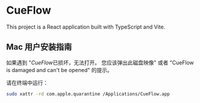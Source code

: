 # CueFlow

This project is a React application built with TypeScript and Vite.


## Mac 用户安装指南

如果遇到 "*CueFlow*已损坏，无法打开。 您应该弹出此磁盘映像" 或者 "CueFlow is damaged and can't be opened" 的提示。

请在终端中运行：

```bash
sudo xattr -rd com.apple.quarantine /Applications/CueFlow.app
```